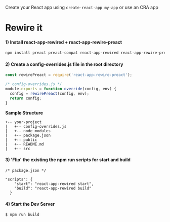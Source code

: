 Create your React app using `create-react-app my-app` or use an CRA app

# Rewire it

#### 1) Install react-app-rewired + react-app-rewire-preact

```bash
npm install preact preact-compat react-app-rewired react-app-rewire-preact --save
```

#### 2) Create a config-overrides.js file in the root directory

```javascript
const rewirePreact = require('react-app-rewire-preact');

/* config-overrides.js */
module.exports = function override(config, env) {
  config = rewirePreact(config, env);
  return config;
}
```

**Sample Structure**

```
+-- your-project
|   +-- config-overrides.js
|   +-- node_modules
|   +-- package.json
|   +-- public
|   +-- README.md
|   +-- src
```

#### 3) 'Flip' the existing the npm run scripts for start and build

```
/* package.json */

"scripts": {
    "start": "react-app-rewired start",
    "build": "react-app-rewired build"
  }
```

#### 4) Start the Dev Server

```bash
$ npm run build
```
